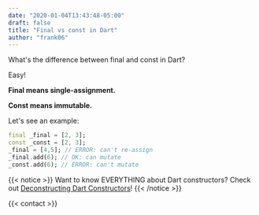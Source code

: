```yaml
---
date: "2020-01-04T13:43:48-05:00"
draft: false
title: "Final vs const in Dart"
author: "frank06"
---
```


What's the difference between final and const in Dart?

Easy!

**Final means single-assignment.**

**Const means immutable.**

Let's see an example:

```dart
final _final = [2, 3];
const _const = [2, 3];
_final = [4,5]; // ERROR: can't re-assign
_final.add(6); // OK: can mutate
_const.add(6); // ERROR: can't mutate
```

{{< notice >}}
Want to know EVERYTHING about Dart constructors? Check out [Deconstructing Dart Constructors](/articles/deconstructing-dart-constructors)!
{{< /notice >}}

{{< contact >}}